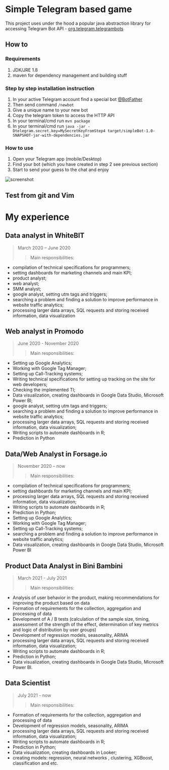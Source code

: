 # Simple Telegram based game

This project uses under the hood a popular java abstraction library for accessing Telegram Bot API - [org.telegram.telegrambots](https://github.com/rubenlagus/TelegramBots)

## How to

### Requirements
1. JDK/JRE 1.8
2. maven for dependency management and building stuff

### Step by step installation instruction
1. In your active Telegram account find a special bot [@BotFather](https://telegram.me/BotFather)
2. Then send command `/newbot`
3. Give a unique name to your new bot
4. Copy the telegram token to access the HTTP API
5. In your terminal/cmd run `mvn package`
6. In your terminal/cmd run `java -jar -Dtelegram.secret.key=MySecretKeyFromStep4 target/simpleBot-1.0-SNAPSHOT-jar-with-dependencies.jar`

### How to use

1. Open your Telegram app (mobile/Desktop)
2. Find your bot (which you have created in step 2 see previous section)
3. Start to send your guess to the chat and enjoy

![screenshot](https://raw.githubusercontent.com/devatlant/chat-bot-game/master/res/telegram_screenshot.jpg)

## Test from git and Vim


# My experience

## Data analyst in WhiteBIT 

> March 2020 – June 2020
>> Main responsibilities:
* compilation of technical specifications for programmers;
* setting dashboards for marketing channels and main KPI;
* product analyst;
* web analyst;
* SMM analyst;
* google analyst, setting utm tags and triggers;
* searching a problem and finding a solution to improve performance in website traffic analytics;
* processing larger data arrays, SQL requests and storing received information, data visualization

## Web analyst in Promodo 

> June 2020 - November 2020
>> Main responsibilities:
* Setting up Google Analytics;
* Working with Google Tag Manager;
* Setting up Call-Tracking systems;
* Writing technical specifications for setting up tracking on the site for web developers;
* Checking the implemented TI;
* Data visualization, creating dashboards in Google Data Studio, Microsoft Power BI;
* google analyst, setting utm tags and triggers;
* searching a problem and finding a solution to improve performance in website traffic analytics;
* processing larger data arrays, SQL requests and storing received information, data visualization;
* Writing scripts to automate dashboards in R;
* Prediction in Python

## Data/Web Analyst in Forsage.io

> November 2020 – now
>> Main responsibilities:
* compilation of technical specifications for programmers;
* setting dashboards for marketing channels and main KPI;
* processing larger data arrays, SQL requests and storing received information, data visualization;
* Writing scripts to automate dashboards in R;
* Prediction in Python;
* Setting up Google Analytics;
* Working with Google Tag Manager;
* Setting up Call-Tracking systems;
* searching a problem and finding a solution to improve performance in website traffic analytics;
* Data visualization, creating dashboards in Google Data Studio, Microsoft Power BI


## Product Data Analyst in Bini Bambini

> March 2021 - July 2021
>> Main responsibilities:
* Analysis of user behavior in the product, making recommendations for improving the product based on data
*	Formation of requirements for the collection, aggregation and processing of data
*	Development of A / B tests (calculation of the sample size, timing, assessment of the strength of the effect, determination of key metrics and logic of distribution by user groups)
*	Development of regression models, seasonality, ARIMA
*	processing larger data arrays, SQL requests and storing received information, data visualization;
*	Writing scripts to automate dashboards in R;
*	Prediction in Python;
*	Data visualization, creating dashboards in Google Data Studio, Microsoft Power BI.


## Data  Scientist

> July 2021 - now
>> Main responsibilities:
*	Formation of requirements for the collection, aggregation and processing of data
*	Development of regression models, seasonality, ARIMA
*	processing larger data arrays, SQL requests and storing received information, data visualization;
*	Writing scripts to automate dashboards in R;
*	Prediction in Python;
*	Data visualization, creating dashboards in Looker;
*	creating models: regression, neural networks , clustering, XGBoost, classification and etc.


